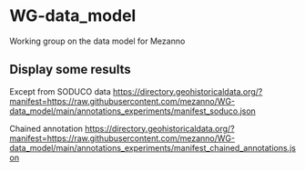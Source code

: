# WG-data_model
Working group on the data model for Mezanno 


## Display some results

Except from SODUCO data
<https://directory.geohistoricaldata.org/?manifest=https://raw.githubusercontent.com/mezanno/WG-data_model/main/annotations_experiments/manifest_soduco.json>

Chained annotation
<https://directory.geohistoricaldata.org/?manifest=https://raw.githubusercontent.com/mezanno/WG-data_model/main/annotations_experiments/manifest_chained_annotations.json>
